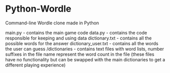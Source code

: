 # Python-Wordle
Command-line Wordle clone made in Python

main.py - contains the main game code
data.py - contains the code responsible for keeping and using data
dictionary.txt - contains all the possible words for the answer
dictionary_user.txt - contains all the words the user can guess
/dictionaries - contains text files with word lists, number suffixes in the file name represent the word count in the file (these files have no functionality but can be swapped with the main dictionaries to get a different playing experience)
